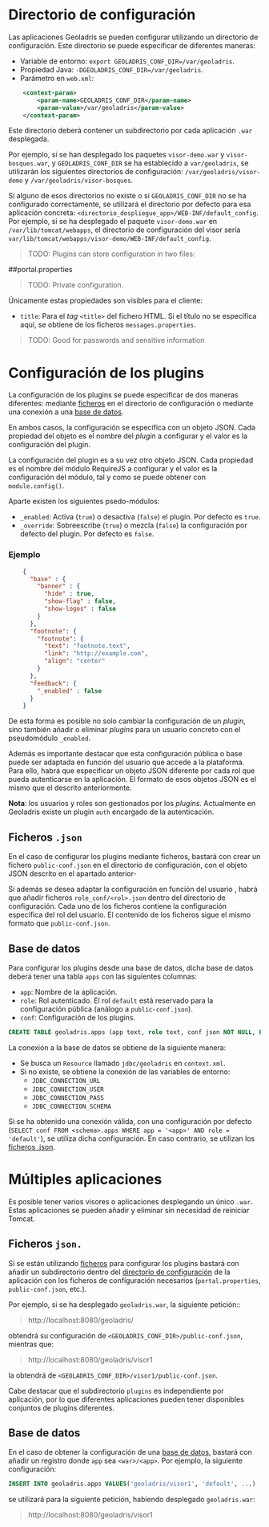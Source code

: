 # <a name="config_dir"></a>Directorio de configuración

Las aplicaciones Geoladris se pueden configurar utilizando un directorio de configuración. Este directorio se puede especificar de diferentes maneras:

* Variable de entorno: `export GEOLADRIS_CONF_DIR=/var/geoladris`.
* Propiedad Java: `-DGEOLADRIS_CONF_DIR=/var/geoladris`.
* Parámetro en `web.xml`:

```xml
	<context-param>
		<param-name>GEOLADRIS_CONF_DIR</param-name>
		<param-value>/var/geoladris</param-value>
	</context-param>
```

Este directorio deberá contener un subdirectorio por cada aplicación `.war` desplegada.

Por ejemplo, si se han desplegado los paquetes `visor-demo.war` y `visor-bosques.war`, y `GEOLADRIS_CONF_DIR` se ha establecido a `var/geoladris`, se utilizarán los siguientes directorios de configuración: `/var/geoladris/visor-demo` y `/var/geoladris/visor-bosques`.

Si alguno de esos directorios no existe o si `GEOLADRIS_CONF_DIR` no se ha configurado correctamente, se utilizará el directorio por defecto para esa aplicación concreta: `<directorio_despliegue_app>/WEB-INF/default_config`. Por ejemplo, si se ha desplegado el paquete `visor-demo.war` en `/var/lib/tomcat/webapps`, el directorio de configuración del visor sería `var/lib/tomcat/webapps/visor-demo/WEB-INF/default_config`.

> TODO: Plugins can store configuration in two files:

##portal.properties

> TODO: Private configuration.

Únicamente estas propiedades son visibles para el cliente:

* `title`: Para el _tag_ `<title>` del fichero HTML. Si el título no se especifica aquí, se obtiene de los ficheros `messages.properties`.

> TODO: Good for passwords and sensitive information

# Configuración de los plugins

La configuración de los plugins se puede especificar de dos maneras diferentes: mediante [ficheros](#ficheros-json) en el directorio de configuración o mediante una conexión a una [base de datos](#db).

En ambos casos, la configuración se especifica con un objeto JSON. Cada propiedad del objeto es el nombre del _plugin_ a configurar y el valor es la configuración del plugin.

La configuración del plugin es a su vez otro objeto JSON. Cada propiedad es el nombre del módulo RequireJS a configurar y el valor es la configuración del módulo, tal y como se puede obtener con ``module.config()``.

Aparte existen los siguientes psedo-módulos:

* `_enabled`: Activa (`true`) o desactiva (`false`) el plugin. Por defecto es `true`.
* `_override`: Sobreescribe (`true`) o mezcla (`false`) la configuración por defecto del plugin. Por defecto es `false`.

### Ejemplo

```json
    {
      "base" : {
        "banner" : {
          "hide" : true,
          "show-flag" : false,
          "show-logos" : false
        }
      },
      "footnote": {
        "footnote": {
          "text": "footnote.text",
          "link": "http://example.com",
          "align": "center"
        }
      },
      "feedback": {
        "_enabled" : false
      }
    }
```

De esta forma es posible no solo cambiar la configuración de un _plugin_, sino también añadir o eliminar _plugins_ para un usuario concreto con el pseudomódulo `_enabled`.


Además es importante destacar que esta configuración pública o base puede ser adaptada en función del usuario que accede a la plataforma. Para ello, habrá que especificar un objeto JSON diferente por cada rol que pueda autenticarse en la aplicación. El formato de esos objetos JSON es el mismo que el descrito anteriormente.

**Nota**: los usuarios y roles son gestionados por los *plugins*. Actualmente en Geoladris existe un plugin `auth` encargado de la autenticación.

## <a name="ficheros-json"></a>Ficheros `.json`

En el caso de configurar los plugins mediante ficheros, bastará con crear un fichero `public-conf.json` en el directorio de configuración, con el objeto JSON descrito en el apartado anterior-

Si además se desea adaptar la configuración en función del usuario , habrá que añadir ficheros `role_conf/<rol>.json` dentro del directorio de configuración. Cada uno de los ficheros contiene la configuración específica del rol del usuario. El contenido de los ficheros sigue el mismo formato que `public-conf.json`.

## <a name="db"></a>Base de datos

Para configurar los plugins desde una base de datos, dicha base de datos deberá tener una tabla `apps` con las siguientes columnas:

- `app`: Nombre de la aplicación.
- `role`: Rol autenticado. El rol `default` está reservado para la configuración pública (análogo a `public-conf.json`).
- `conf`: Configuración de los plugins.

```sql
CREATE TABLE geoladris.apps (app text, role text, conf json NOT NULL, PRIMARY KEY(app, role));
```

La conexión a la base de datos se obtiene de la siguiente manera:

- Se busca un `Resource` llamado `jdbc/geoladris` en `context.xml`.
- Si no existe, se obtiene la conexión de las variables de entorno:
  - `JDBC_CONNECTION_URL`
  - `JDBC_CONNECTION_USER`
  - `JDBC_CONNECTION_PASS`
  - `JDBC_CONNECTION_SCHEMA`

Si se ha obtenido una conexión válida, con una configuración por defecto (`SELECT conf FROM <schema>.apps WHERE app = '<app>' AND role = 'default'`), se utiliza dicha configuración. En caso contrario, se utilizan los [ficheros .json](#ficheros-json).

# <a name="multiple_apps"></a>Múltiples aplicaciones

Es posible tener varios visores o aplicaciones desplegando un único `.war`. Estas aplicaciones se pueden añadir y eliminar sin necesidad de reiniciar Tomcat.

## Ficheros `json.`

Si se están utilizando [ficheros](#ficheros-json) para configurar los plugins bastará con añadir un subdirectorio dentro del [directorio de configuración](#config_dir) de la aplicación con los ficheros de configuración necesarios (`portal.properties`, `public-conf.json`, etc.).

Por ejemplo, si se ha desplegado `geoladris.war`, la siguiente petición::

> http://localhost:8080/geoladris/

obtendrá su configuración de `<GEOLADRIS_CONF_DIR>/public-conf.json`, mientras que:

> http://localhost:8080/geoladris/visor1

la obtendrá de `<GEOLADRIS_CONF_DIR>/visor1/public-conf.json`.

Cabe destacar que el subdirectorio `plugins` es independiente por aplicación, por lo que diferentes aplicaciones pueden tener disponibles conjuntos de plugins diferentes.

## Base de datos

En el caso de obtener la configuración de una [base de datos](#db), bastará con añadir un registro donde `app` sea `<war>/<app>`. Por ejemplo, la siguiente configuración:

```sql
INSERT INTO geoladris.apps VALUES('geoladris/visor1', 'default', ...)
```

se utilizará para la siguiente petición, habiendo desplegado `geoladris.war`:

> http://localhost:8080/geoladris/visor1